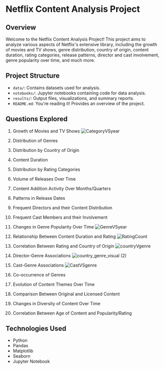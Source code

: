 # Netflix Content Analysis Project

## Overview

Welcome to the Netflix Content Analysis Project! This project aims to analyze various aspects of Netflix's extensive library, including the growth of movies and TV shows, genre distribution, country of origin, content duration, rating categories, release patterns, director and cast involvement, genre popularity over time, and much more.

## Project Structure

- `data/`: Contains datasets used for analysis.
- `notebooks/`: Jupyter notebooks containing code for data analysis.
- `results/`: Output files, visualizations, and summary reports.
- `README.md`: You're reading it! Provides an overview of the project.

## Questions Explored

1. Growth of Movies and TV Shows
![CategoryVSyear](https://github.com/rajbhuwan1510/NetFlixDataAnalysis/assets/92216824/50c593bd-0c44-475b-aa04-12d3640a543e)

2. Distribution of Genres


3. Distribution by Country of Origin


4. Content Duration
5. Distribution by Rating Categories
6. Volume of Releases Over Time
7. Content Addition Activity Over Months/Quarters
8. Patterns in Release Dates
9. Frequent Directors and their Content Distribution
10. Frequent Cast Members and their Involvement
11. Changes in Genre Popularity Over Time
![GenreVSyear](https://github.com/rajbhuwan1510/NetFlixDataAnalysis/assets/92216824/a44bad31-a938-4c10-a72a-76d52a10dbd0)

12. Relationship Between Content Duration and Rating
![RatingCount](https://github.com/rajbhuwan1510/NetFlixDataAnalysis/assets/92216824/699698c3-2e32-419f-b67f-c74dd34efcc9)

13. Correlation Between Rating and Country of Origin
![countryVgenre](https://github.com/rajbhuwan1510/NetFlixDataAnalysis/assets/92216824/cbe9a620-6fc5-4c9a-a1e3-28cb5f9061b6)


14. Director-Genre Associations
![country_genre_visual (2)](https://github.com/rajbhuwan1510/NetFlixDataAnalysis/assets/92216824/5dc123b0-9580-43fa-b34c-f8db95bafce4)

15. Cast-Genre Associations
![CastVSgenre](https://github.com/rajbhuwan1510/NetFlixDataAnalysis/assets/92216824/96f7d3d8-4021-4e48-9c75-236d476911aa)

16. Co-occurrence of Genres
17. Evolution of Content Themes Over Time
18. Comparison Between Original and Licensed Content
19. Changes in Diversity of Content Over Time
20. Correlation Between Age of Content and Popularity/Rating

## Technologies Used

- Python
- Pandas
- Matplotlib
- Seaborn
- Jupyter Notebook
